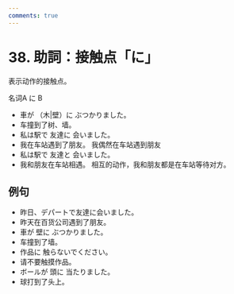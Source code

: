 ```yaml
---
comments: true
---
```


# 38. 助詞：接触点「に」

表示动作的接触点。

名词A に B

- 車が （木|壁）に ぶつかりました。
- 车撞到了树、墙。
- 私は駅で 友達に 会いました。
- 我在车站遇到了朋友。 我偶然在车站遇到朋友
- 私は駅で 友達と 会いました。
- 我和朋友在车站相遇。 相互的动作，我和朋友都是在车站等待对方。

## 例句

- 昨日、デパートで友達に会いました。
- 昨天在百货公司遇到了朋友。
- 車が 壁に ぶつかりました。
- 车撞到了墙。
- 作品に 触らないでください。
- 请不要触摸作品。
- ボールが 頭に 当たりました。
- 球打到了头上。
